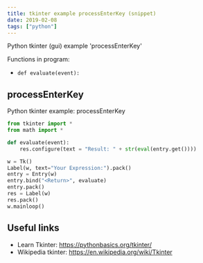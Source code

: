 ```yaml
---
title: tkinter example processEnterKey (snippet)
date: 2019-02-08
tags: ["python"]
---
```

Python tkinter (gui) example 'processEnterKey'

Functions in program: 
* `def evaluate(event):`

## processEnterKey

Python tkinter example: processEnterKey

```python
from tkinter import *
from math import *

def evaluate(event):
    res.configure(text = "Result: " + str(eval(entry.get())))

w = Tk()
Label(w, text="Your Expression:").pack()
entry = Entry(w)
entry.bind("<Return>", evaluate)
entry.pack()
res = Label(w)
res.pack()
w.mainloop()

```

## Useful links

- Learn Tkinter: https://pythonbasics.org/tkinter/
- Wikipedia tkinter: https://en.wikipedia.org/wiki/Tkinter
